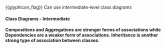 <span id="prereqs"><panel src="../../../oopDesign/inheritance/what/unit-inElsewhere-asFlat.md" boilerplate header="%%{{ icon_prereq }} Design → OOP → Inheritance → What%%" />
<panel src="../../../oopDesign/classes/classLevelMembers/unit-inElsewhere-asFlat.md" boilerplate header="{{ icon_prereq }} %%OOP → Classes → Class Level Members%%" />
<panel src="../../../oopDesign/classes/enumerations/unit-inElsewhere-asFlat.md" boilerplate header="{{ icon_prereq }} %%OOP → Classes → Enumerations%%" />
<panel src="../../../uml/classDiagrams/dependencies/what/unit-inElsewhere-asFlat.md" boilerplate header="{{ icon_prereq }} %%UML → Class Diagrams → Dependencies%%" />
<panel src="../../../oopDesign/associations/composition/unit-inElsewhere-asFlat.md" boilerplate header="{{ icon_prereq }} %%OOP → Associations → Composition%%" />
<panel src="../../../oopDesign/associations/aggregation/unit-inElsewhere-asFlat.md" boilerplate header="{{ icon_prereq }} %%OOP → Associations → Aggregation%%" /></span>

<span id="outcomes">{{glyphicon_flag}} Can use intermediate-level class diagrams</span>

<div id="title">

#### Class Diagrams - Intermediate

</div>

<div id="body">

**Compositions and Aggregations are stronger forms of associations while Dependencies are a weaker form of associations. Inheritance is another strong type of association between classes.**

<panel src="../../../../book/uml/classDiagrams/composition/what/unit-inElsewhere-asFlat.md#title-and-body" boilerplate header="{{ icon_prereq }} UML → Class Diagrams → Composition → What" alt="{{ icon_prereq }} Composition" minimized/>
<panel src="../../../../book/uml/classDiagrams/aggregation/what/unit-inElsewhere-asFlat.md#title-and-body" boilerplate header="{{ icon_prereq }} UML → Class Diagrams → Aggregation → What" alt="{{ icon_prereq }} Aggregation" minimized/>
<panel src="../../../../book/uml/classDiagrams/dependencies/what/unit-inElsewhere-asFlat.md#title-and-body" boilerplate header="{{ icon_prereq }} UML → Class Diagrams → Dependencies → What" alt="{{ icon_prereq }} Dependencies" minimized/>
<panel src="../../../../book/uml/classDiagrams/classInheritance/what/unit-inElsewhere-asFlat.md#title-and-body" boilerplate header="{{ icon_prereq }} UML → Class Diagrams → Inheritance → What" alt="{{ icon_prereq }} Inheritance" minimized/>

</div>

<div id="extras">
</div>